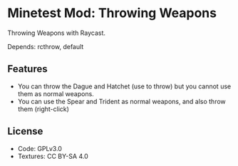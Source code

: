 # Minetest Mod: Throwing Weapons

Throwing Weapons with Raycast.

Depends: rcthrow, default

## Features

- You can throw the Dague and Hatchet (use to throw) but you cannot use them as normal weapons.
- You can use the Spear and Trident as normal weapons, and also throw them (right-click)

## License

- Code: GPLv3.0
- Textures: CC BY-SA 4.0

